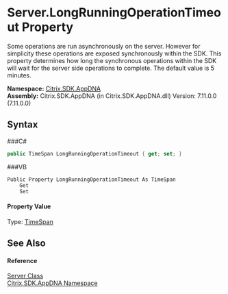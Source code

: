 # Server.LongRunningOperationTimeout Property 
 

Some operations are run asynchronously on the server. However for simplicity these operations are exposed synchronously within the SDK. This property determines how long the synchronous operations within the SDK will wait for the server side operations to complete. The default value is 5 minutes.

**Namespace:**&nbsp;<a href="N_Citrix_SDK_AppDNA">Citrix.SDK.AppDNA</a><br />**Assembly:**&nbsp;Citrix.SDK.AppDNA (in Citrix.SDK.AppDNA.dll) Version: 7.11.0.0 (7.11.0.0)

## Syntax

###C#
```csharp
public TimeSpan LongRunningOperationTimeout { get; set; }
```

###VB
```vbnet
Public Property LongRunningOperationTimeout As TimeSpan
	Get
	Set
```


#### Property Value
Type: <a href="http://msdn2.microsoft.com/en-us/library/269ew577" target="_blank">TimeSpan</a>

## See Also


#### Reference
<a href="T_Citrix_SDK_AppDNA_Server">Server Class</a><br /><a href="N_Citrix_SDK_AppDNA">Citrix.SDK.AppDNA Namespace</a><br />